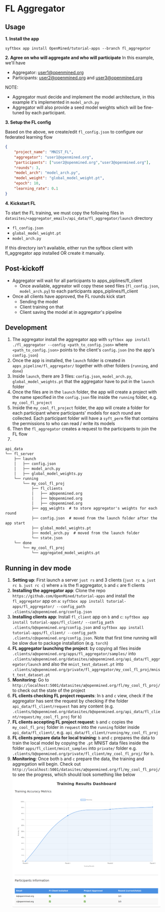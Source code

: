 # FL Aggregator

## Usage

**1. Install the app**

```
syftbox app install OpenMined/tutorial-apps --branch fl_aggregator
```

**2. Agree on who will aggregate and who will participate**
In this example, we'll have

- Aggregator: <user1@openmined.org>
- Participants: <user2@openmined.org> and <user3@openmined.org>

NOTE:

- Aggregator must decide and implement the model architecture, in this example it's implemented in `model_arch.py`
- Aggregator will also provide a seed model weights which will be fine-tuned by each participant.

**3. Setup the FL config**

Based on the above, we create/edit `fl_config.json` to configure our federated learning flow

```json
{
    "project_name": "MNIST_FL",
    "aggregator": "user1@openmined.org",
    "participants": ["user2@openmined.org","user3@openmined.org"],
    "rounds": 3,
    "model_arch": "model_arch.py",
    "model_weight": "global_model_weight.pt",
    "epoch": 10,
    "learning_rate": 0.1
}
```

**4. Kickstart FL**

To start the FL training, we must copy the following files in `datasites/<aggregator_email>/api_data/fl_aggregator/launch` directory

- `fl_config.json`
- `global_model_weight.pt`
- `model_arch.py`

If this directory isn't available, either run the syftbox client with fl_aggregator app installed OR create it manually.

## Post-kickoff

- Aggregator will wait for all participants to apps_piplines/fl_client
  - Once available, aggreator will copy these seed files (`fl_config.json`, `model_arch.py`) to each participants apps_piplines/fl_client
- Once all clients have approved, the FL rounds kick start
  - Sending the model
  - Client training on that
  - Client saving the model at in aggregator's pipeline

## Development

1. The aggregator install the aggregator app with `syftbox app install ./fl_aggregator --config <path_to_config.json>` where `<path_to_config.json>` points to the client's `config.json` (no the app's `config.json`)
2. Once the app is installed, the `launch` folder is created in `apps_pipeline/fl_aggregator/` together with other folders (`running`, and `done`)
3. Inside `launch`, there are 3 files: `config.json`, `model_arch.py`, `global_model_weights.pt` that the aggregator have to put in the `launch` folder
4. Once the files are in the `launch` folder, the app will create a project with the name specified in the `config.json` file inside the `running` folder, e.g. `my_cool_fl_project`
5. Inside the `my_cool_fl_project` folder, the app will create a folder for each participant where participants' models for each round are collected. Each participant folder will have a `syft_perm` file that contains the permissions to who can read / write its models
5. Then the `fl_aggregator` creates a request to the participants to join the FL flow
6.

```
api_data
└── fl_server
    ├── launch
    │   ├── config.json
    │   ├── model_arch.py
    │   ├── global_model_weights.py
    └── running
        └── my_cool_fl_proj
            ├── fl_clients 
            │   ├── a@openmined.org
            │   ├── b@openmined.org
            │   ├── c@openmined.org
            ├── agg_weights  # to store aggregator's weights for each round
            ├── config.json  # moved from the launch folder after the app start
            ├── global_model_weights.pt
            ├── model_arch.py  # moved from the launch folder
            └── state.json
    └── done
        └── my_cool_fl_proj
            └── aggregated_model_weights.pt
```

## Running in dev mode

1. **Setting up**: First launch a server `just rs` and 3 clients (`just rc a`. `just rc b`. `just rc c`) where `a` is the fl aggregator, `b` and `c` are fl clients
2. **Installing the aggregator app**: Clone the repo `https://github.com/OpenMined/tutorial-apps` and install the `fl_aggregator` app on `a`: `syftbox app install tutorial-apps/fl_aggregator/ --config_path .clients/a@openmined.org/config.json`
3. **Installing clients app**: Install `fl_client` app on `b` and `c`: `syftbox app install tutorial-apps/fl_client/ --config_path .clients/b@openmined.org/config.json` and `syftbox app install tutorial-apps/fl_client/ --config_path .clients/c@openmined.org/config.json`. Note that first time running will be slow due to package installation (e.g. `torch`)
4. **FL aggregator launching the project**: by copying all files inside `.clients/a@openmined.org/apps/fl_aggregator/samples/` into `.clients/a@openmined.org/datasites/a@openmined.org/api_data/fl_aggregator/launch` and also the `mnist_test_dataset.pt` into `.clients/a@openmined.org/private/fl_aggregator/my_cool_fl_proj/mnist_test_dataset.pt`
5. **Monitoring**: Go to `http://localhost:5001/datasites/a@openmined.org/fl/my_cool_fl_proj/` to check out the state of the project
6. **FL clients checking FL project requests**: In `b` and `c` view, check if the aggregator has sent the request by checking if the folder `api_data/fl_client/request`  has any content (e.g. `.clients/b@openmined.org/datasites/b@openmined.org/api_data/fl_client/request/my_cool_fl_proj` for `b`)
7. **FL clients accepting FL project request**: `b` and `c` copies the `my_cool_fl_proj` folder in `request` into the `running` folder inside `api_data/fl_client/`, e.g. `api_data/fl_client/running/my_cool_fl_proj`
8. **FL clients prepare data for local training**: `b` and `c` prepares the data to train the local model by copying the `.pt` MNIST data files inside the folder `apps/fl_client/mnist_samples` into `private/` folder e.g. `.clients/b@openmined.org/private/fl_client/my_cool_fl_proj/` for `b`.
9. **Monitoring**: Once both `b` and `c` prepare the data, the training and aggregation will begin. Check out `http://localhost:5001/datasites/a@openmined.org/fl/my_cool_fl_proj/` to see the progress, which should look something like below ![dashboard](training_results.png)
